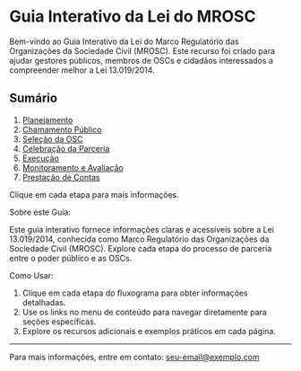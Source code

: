 # Guia Interativo da Lei do MROSC

Bem-vindo ao Guia Interativo da Lei do Marco Regulatório das Organizações da Sociedade Civil (MROSC). Este recurso foi criado para ajudar gestores públicos, membros de OSCs e cidadãos interessados a compreender melhor a Lei 13.019/2014.

## Sumário

1. [Planejamento](planejamento.md)
2. [Chamamento Público](chamamento-publico.md)
3. [Seleção da OSC](selecao-osc.md)
4. [Celebração da Parceria](celebracao-parceria.md)
5. [Execução](execucao.md)
6. [Monitoramento e Avaliação](monitoramento-avaliacao.md)
7. [Prestação de Contas](prestacao-contas.md)

Clique em cada etapa para mais informações.

Sobre este Guia:

Este guia interativo fornece informações claras e acessíveis sobre a Lei 13.019/2014, conhecida como 
Marco Regulatório das Organizações da Sociedade Civil (MROSC). Explore cada etapa do processo de 
parceria entre o poder público e as OSCs.

Como Usar:

1. Clique em cada etapa do fluxograma para obter informações detalhadas.
2. Use os links no menu de conteúdo para navegar diretamente para seções específicas.
3. Explore os recursos adicionais e exemplos práticos em cada página.
---

Para mais informações, entre em contato: [seu-email@exemplo.com](mailto:seu-email@exemplo.com)

